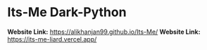 # Its-Me Dark-Python

<b>Website Link:</b> https://alikhanjan99.github.io/Its-Me/
<b>Website Link:</b> https://its-me-liard.vercel.app/

